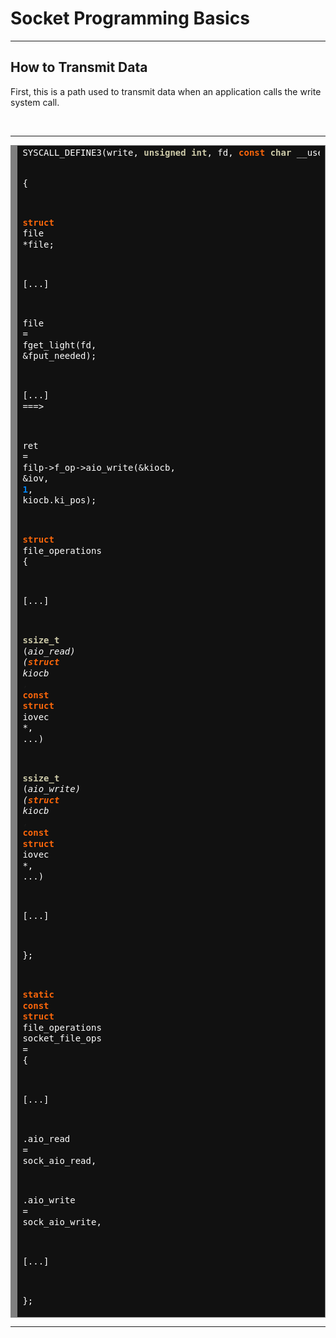 <h1>Socket Programming Basics</h1>
<hr>
<h2>How to Transmit Data</h2>
<p>First, this is a path used to transmit data when an application calls the write system call.</p><br>
<hr>
<!-- HTML generated using hilite.me --><div style="background: #111111; overflow:auto;width:auto;border:solid gray;border-width:.1em .1em .1em .8em;padding:.2em .6em;"><pre style="margin: 0; line-height: 125%"><span style="color: #ffffff">SYSCALL_DEFINE3(write,</span> <span style="color: #cdcaa9; font-weight: bold">unsigned</span> <span style="color: #cdcaa9; font-weight: bold">int</span><span style="color: #ffffff">,</span> <span style="color: #ffffff">fd,</span> <span style="color: #fb660a; font-weight: bold">const</span> <span style="color: #cdcaa9; font-weight: bold">char</span> <span style="color: #ffffff">__user</span> <span style="color: #ffffff">*,</span> <span style="color: #ffffff">buf,</span> <span style="color: #ffffff">...)</span>
 
<span style="color: #ffffff">{</span>
 
<span style="color: #fb660a; font-weight: bold">struct</span> <span style="color: #ffffff">file</span> <span style="color: #ffffff">*file;</span>
 
<span style="color: #ffffff">[...]</span>
 
<span style="color: #ffffff">file</span> <span style="color: #ffffff">=</span> <span style="color: #ffffff">fget_light(fd,</span> <span style="color: #ffffff">&amp;fput_needed);</span>
 
<span style="color: #ffffff">[...]</span> <span style="color: #ffffff">===&gt;</span>
 
<span style="color: #ffffff">ret</span> <span style="color: #ffffff">=</span> <span style="color: #ffffff">filp-&gt;f_op-&gt;aio_write(&amp;kiocb,</span> <span style="color: #ffffff">&amp;iov,</span> <span style="color: #0086f7; font-weight: bold">1</span><span style="color: #ffffff">,</span> <span style="color: #ffffff">kiocb.ki_pos);</span>
 
 
 
<span style="color: #fb660a; font-weight: bold">struct</span> <span style="color: #ffffff">file_operations</span> <span style="color: #ffffff">{</span>
 
<span style="color: #ffffff">[...]</span>
 
<span style="color: #cdcaa9; font-weight: bold">ssize_t</span> <span style="color: #ffffff">(*aio_read)</span> <span style="color: #ffffff">(</span><span style="color: #fb660a; font-weight: bold">struct</span> <span style="color: #ffffff">kiocb</span> <span style="color: #ffffff">*,</span> <span style="color: #fb660a; font-weight: bold">const</span> <span style="color: #fb660a; font-weight: bold">struct</span> <span style="color: #ffffff">iovec</span> <span style="color: #ffffff">*,</span> <span style="color: #ffffff">...)</span>
 
<span style="color: #cdcaa9; font-weight: bold">ssize_t</span> <span style="color: #ffffff">(*aio_write)</span> <span style="color: #ffffff">(</span><span style="color: #fb660a; font-weight: bold">struct</span> <span style="color: #ffffff">kiocb</span> <span style="color: #ffffff">*,</span> <span style="color: #fb660a; font-weight: bold">const</span> <span style="color: #fb660a; font-weight: bold">struct</span> <span style="color: #ffffff">iovec</span> <span style="color: #ffffff">*,</span> <span style="color: #ffffff">...)</span>
 
<span style="color: #ffffff">[...]</span>
 
<span style="color: #ffffff">};</span>
 
 
 
<span style="color: #fb660a; font-weight: bold">static</span> <span style="color: #fb660a; font-weight: bold">const</span> <span style="color: #fb660a; font-weight: bold">struct</span> <span style="color: #ffffff">file_operations</span> <span style="color: #ffffff">socket_file_ops</span> <span style="color: #ffffff">=</span> <span style="color: #ffffff">{</span>
 
<span style="color: #ffffff">[...]</span>
 
<span style="color: #ffffff">.aio_read</span> <span style="color: #ffffff">=</span> <span style="color: #ffffff">sock_aio_read,</span>
 
<span style="color: #ffffff">.aio_write</span> <span style="color: #ffffff">=</span> <span style="color: #ffffff">sock_aio_write,</span>
 
<span style="color: #ffffff">[...]</span>
 
<span style="color: #ffffff">};</span>
</pre></div>

<hr>
